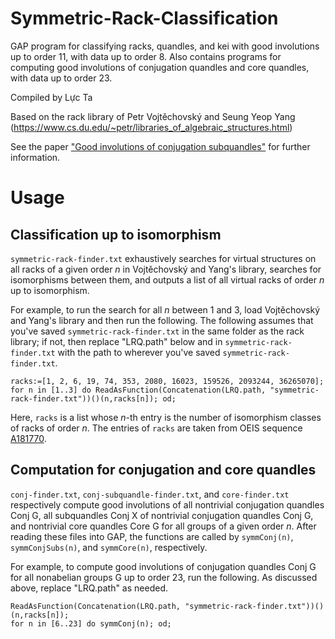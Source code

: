 # Symmetric-Rack-Classification
GAP program for classifying racks, quandles, and kei with good involutions up to order 11, with data up to order 8. Also contains programs for computing good involutions of conjugation quandles and core quandles, with data up to order 23.

Compiled by Lực Ta

Based on the rack library of Petr Vojtěchovský and Seung Yeop Yang (https://www.cs.du.edu/~petr/libraries_of_algebraic_structures.html)

See the paper ["Good involutions of conjugation subquandles"](https://arxiv.org/) for further information.

# Usage
## Classification up to isomorphism
`symmetric-rack-finder.txt` exhaustively searches for virtual structures on all racks of a given order _n_ in Vojtěchovský and Yang's library, searches for isomorphisms between them, and outputs a list of all virtual racks of order _n_ up to isomorphism.

For example, to run the search for all _n_ between 1 and 3, load Vojtěchovský and Yang's library and then run the following. The following assumes that you've saved `symmetric-rack-finder.txt` in the same folder as the rack library; if not, then replace "LRQ.path" below and in `symmetric-rack-finder.txt` with the path to wherever you've saved `symmetric-rack-finder.txt`.
```
racks:=[1, 2, 6, 19, 74, 353, 2080, 16023, 159526, 2093244, 36265070];
for n in [1..3] do ReadAsFunction(Concatenation(LRQ.path, "symmetric-rack-finder.txt"))()(n,racks[n]); od;
```
Here, `racks` is a list whose _n_-th entry is the number of isomorphism classes of racks of order _n_. The entries of `racks` are taken from OEIS sequence [A181770](https://oeis.org/A181770).
## Computation for conjugation and core quandles
`conj-finder.txt`, `conj-subquandle-finder.txt`, and `core-finder.txt` respectively compute good involutions of all nontrivial conjugation quandles Conj G, all subquandles Conj X of nontrivial conjugation quandles Conj G, and nontrivial core quandles Core G for all groups of a given order _n_. After reading these files into GAP, the functions are called by `symmConj(n)`, `symmConjSubs(n)`, and `symmCore(n)`, respectively.

For example, to compute good involutions of conjugation quandles Conj G for all nonabelian groups G up to order 23, run the following. As discussed above, replace "LRQ.path" as needed.
```
ReadAsFunction(Concatenation(LRQ.path, "symmetric-rack-finder.txt"))()(n,racks[n]);
for n in [6..23] do symmConj(n); od;
```
